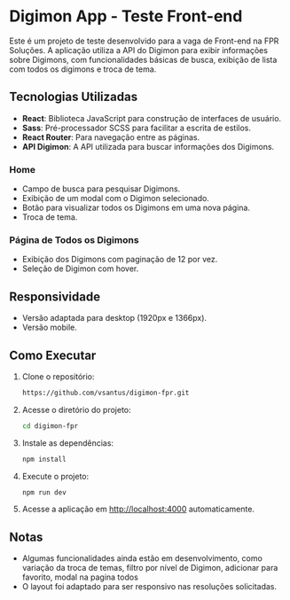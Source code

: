 # Digimon App - Teste Front-end

Este é um projeto de teste desenvolvido para a vaga de Front-end na FPR Soluções. A aplicação utiliza a API do Digimon para exibir informações sobre Digimons, com funcionalidades básicas de busca, exibição de lista com todos os digimons e troca de tema.

## Tecnologias Utilizadas

- **React**: Biblioteca JavaScript para construção de interfaces de usuário.
- **Sass**: Pré-processador SCSS para facilitar a escrita de estilos.
- **React Router**: Para navegação entre as páginas.
- **API Digimon**: A API utilizada para buscar informações dos Digimons.

### Home

- Campo de busca para pesquisar Digimons.
- Exibição de um modal com o Digimon selecionado.
- Botão para visualizar todos os Digimons em uma nova página.
- Troca de tema.

### Página de Todos os Digimons

- Exibição dos Digimons com paginação de 12 por vez.
- Seleção de Digimon com hover.

## Responsividade

- Versão adaptada para desktop (1920px e 1366px).
- Versão mobile.

## Como Executar

1. Clone o repositório:

   ```bash
   https://github.com/vsantus/digimon-fpr.git
   ```

2. Acesse o diretório do projeto:

   ```bash
   cd digimon-fpr
   ```

3. Instale as dependências:

   ```bash
   npm install
   ```

4. Execute o projeto:

   ```bash
   npm run dev
   ```

5. Acesse a aplicação em [http://localhost:4000](http://localhost:4000) automaticamente.

## Notas

- Algumas funcionalidades ainda estão em desenvolvimento, como variação da troca de temas, filtro por nível de Digimon, adicionar para favorito, modal na pagina todos
- O layout foi adaptado para ser responsivo nas resoluções solicitadas.
